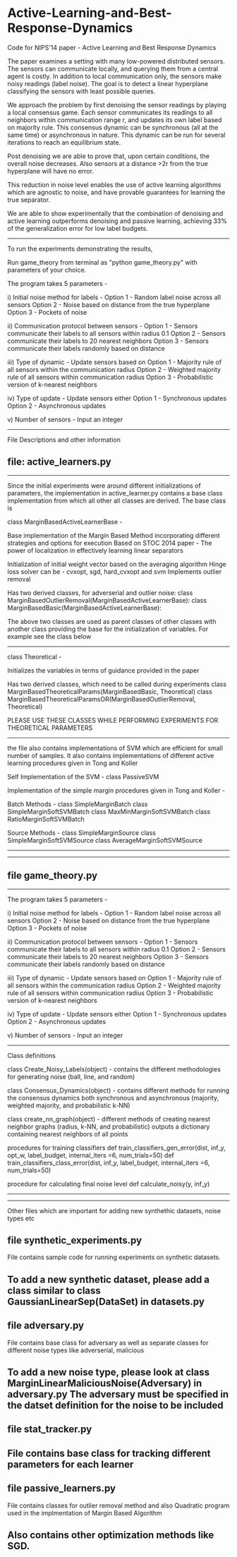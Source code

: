 Active-Learning-and-Best-Response-Dynamics
==========================================

Code for NIPS'14 paper - Active Learning and Best Response Dynamics

The paper examines a setting with many low-powered distributed sensors. The sensors can communicate locally, and querying them from a central agent is costly. In addition to local communication only, the sensors make noisy readings (label noise). The goal is to detect a linear hyperplane classifying the sensors with least possible queries. 

We approach the problem by first denoising the sensor readings by playing a local consensus game. Each sensor communicates its readings to all neighbors within communication range r, and updates its own label based on majority rule. This consensus dynamic can be synchronous (all at the same time) or asynchronous in nature. This dynamic can be run for several iterations to reach an equilibrium state.

Post denoising we are able to prove that, upon certain conditions, the overall noise decreases. Also sensors at a distance >2r from the true hyperplane will have no error. 

This reduction in noise level enables the use of active learning algorithms which are agnostic to noise, and have provable guarantees for learning the true separator.

We are able to show experimentally that the combination of denoising and active learning outperforms denoising and passive learning, achieving 33% of the generalization error for low label budgets. 

-----------------------------------------------

To run the experiments demonstrating the results,

Run game_theory from terminal as "python game_theory.py" with parameters of your choice.

The program takes 5 parameters -

i) Initial noise method for labels - 
    Option 1 - Random label noise across all sensors
    Option 2 - Noise based on distance from the true hyperplane
    Option 3 - Pockets of noise

ii) Communication protocol between sensors -
    Option 1 - Sensors communicate their labels to all sensors within radius 0.1
    Option 2 - Sensors communicate their labels to 20 nearest neighbors
    Option 3 - Sensors communicate their labels randomly based on distance

iii) Type of dynamic - Update sensors based on 
    Option 1 - Majority rule of all sensors within the communication radius
    Option 2 - Weighted majority rule of all sensors within communication radius
    Option 3 - Probabilistic version of k-nearest neighbors

iv) Type of update - Update sensors either
    Option 1 - Synchronous updates
    Option 2 - Asynchronous updates

v)  Number of sensors - Input an integer

----------------------------------------------

File Descriptions and other information

file: active_learners.py
-------------------------------------------------------------------------------------------------------------------------
-------------------------------------------------------------------------------------------------------------------------

Since the initial experiments were around different initializations of parameters, the implementation in active_learner.py 
contains a base class implementation from which all other all classes are derived. The base class is

class MarginBasedActiveLearnerBase -

Base implementation of the Margin Based Method incorporating different strategies and options for execution
Based on STOC 2014 paper - The power of localization in effectively learning linear separators

Initialization of initial weight vector based on the averaging algorithm
Hinge loss solver can be - cvxopt, sgd, hard_cvxopt and svm
Implements outlier removal

Has two derived classes, for adverserial and outlier noise:
    class MarginBasedOutlierRemoval(MarginBasedActiveLearnerBase):
    class MarginBasedBasic(MarginBasedActiveLearnerBase):

The above two classes are used as parent classes of other classes with another class providing the base for the 
initialization of variables. For example see the class below

---------------------------------------------------------------------------------------------------------------------------
class Theoretical -

Initializes the variables in terms of guidance provided in the paper

Has two derived classes, which need to be called during experiments
    class MarginBasedTheoreticalParams(MarginBasedBasic, Theoretical)
    class MarginBasedTheoreticalParamsOR(MarginBasedOutlierRemoval, Theoretical)

PLEASE USE THESE CLASSES WHILE PERFORMING EXPERIMENTS FOR THEORETICAL PARAMETERS

---------------------------------------------------------------------------------------------------------------------------
the file also contains implementations of SVM which are efficient for small number of samples. It also contains
implementations of different active learning procedures given in Tong and Koller

Self Implementation of the SVM - 
class PassiveSVM

Implementation of the simple margin procedures given in Tong and Koller -

Batch Methods -
class SimpleMarginBatch
class SimpleMarginSoftSVMBatch
class MaxMinMarginSoftSVMBatch
class RatioMarginSoftSVMBatch

Source Methods -
class SimpleMarginSource
class SimpleMarginSoftSVMSource
class AverageMarginSoftSVMSource

-------------------------------------------------------------------------------------------------------------------------
-------------------------------------------------------------------------------------------------------------------------


file game_theory.py
-------------------------------------------------------------------------------------------------------------------------
-------------------------------------------------------------------------------------------------------------------------

The program takes 5 parameters -

i) Initial noise method for labels - Option 1 - Random label noise across all sensors Option 2 - Noise based on distance from the true hyperplane Option 3 - Pockets of noise

ii) Communication protocol between sensors - Option 1 - Sensors communicate their labels to all sensors within radius 0.1 Option 2 - Sensors communicate their labels to 20 nearest neighbors Option 3 - Sensors communicate their labels randomly based on distance

iii) Type of dynamic - Update sensors based on Option 1 - Majority rule of all sensors within the communication radius Option 2 - Weighted majority rule of all sensors within communication radius Option 3 - Probabilistic version of k-nearest neighbors

iv) Type of update - Update sensors either Option 1 - Synchronous updates Option 2 - Asynchronous updates

v) Number of sensors - Input an integer

-------------------------------------------------------------------------------------------------------------------------
Class definitions

class Create_Noisy_Labels(object) - contains the different methodologies for generating noise (ball, line, and random)

class Consensus_Dynamics(object) - contains different methods for running the consensus dynamics both synchronous 
and asynchronous (majority, weighted majority, and probabilistic k-NN)

class create_nn_graph(object) - different methods of creating nearest neighbor graphs (radius, k-NN, and probabilistic)
outputs a dictionary containing nearest neighbors of all points

procedures for training classifiers
def train_classifiers_gen_error(dist, inf_y, opt_w, label_budget, internal_iters =6, num_trials=50)
def train_classifiers_class_error(dist, inf_y, label_budget, internal_iters =6, num_trials=50)

procedure for calculating final noise level
def calculate_noisy(y, inf_y)

-------------------------------------------------------------------------------------------------------------------------
-------------------------------------------------------------------------------------------------------------------------

Other files which are important for adding new synthethic datasets, noise types etc

file synthetic_experiments.py
-------------------------------------------------------------------------------------------------------------------------
File contains sample code for running experiments on synthetic datasets.

To add a new synthetic dataset, please add a class similar to class GaussianLinearSep(DataSet) in datasets.py
-------------------------------------------------------------------------------------------------------------------------

file adversary.py
-------------------------------------------------------------------------------------------------------------------------
File contains base class for adversary as well as separate classes for different noise types like adverserial, malicious

To add a new noise type, please look at class MarginLinearMaliciousNoise(Adversary) in adversary.py
The adversary must be specified in the datset definition for the noise to be included
-------------------------------------------------------------------------------------------------------------------------

file stat_tracker.py
-------------------------------------------------------------------------------------------------------------------------
File contains base class for tracking different parameters for each learner
-------------------------------------------------------------------------------------------------------------------------

file passive_learners.py
-------------------------------------------------------------------------------------------------------------------------
File contains classes for outlier removal method and also Quadratic program used in the implmentation of Margin Based Algorithm

Also contains other optimization methods like SGD.
-------------------------------------------------------------------------------------------------------------------------

